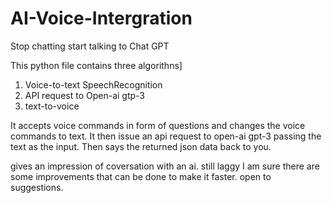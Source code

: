 # AI-Voice-Intergration
Stop chatting start talking to Chat GPT


This python file contains three algorithns]

1. Voice-to-text SpeechRecognition
2. API request to Open-ai gtp-3
3. text-to-voice 

It accepts voice commands in form of questions and changes the voice commands to text.
It then issue an api request to open-ai gpt-3 passing the text as the input. Then says the returned json data back to you.

gives an impression of coversation with an ai.
still laggy I am sure there are some improvements that can be done to make it faster.
open to suggestions.

